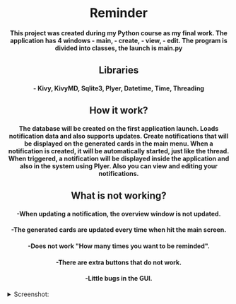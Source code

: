 <h1 align="center">Reminder</a> </h1>

<h4 align="center">This project was created during my Python course as my final work. The application has 4 windows - main, - create, - view, - edit. The program is divided into classes, the launch is main.py </h4>

<h2 align="center">Libraries</a> </h2>
<h4 align="center">- Kivy, KivyMD, Sqlite3, Plyer, Datetime, Time, Threading</h4>

<h2 align="center">How it work?</a> </h2>
<h4 align="center">
The database will be created on the first application launch. Loads notification data and also supports updates.
Create notifications that will be displayed on the generated cards in the main menu. When a notification is created, it will be automatically started, just like the thread. When triggered, a notification will be displayed inside the application and also in the system using Plyer. 
Also you can view and editing your notifications. 
</h4>

<h2 align="center">
What is not working?
</a> </h2>
<h4 align="center"> -When updating a notification, the overview window is not updated. </h4>
<h4 align="center"> -The generated cards are updated every time when hit the main screen. </h4>
<h4 align="center"> -Does not work "How many times you want to be reminded". </h4>
<h4 align="center"> -There are extra buttons that do not work. </h4>
<h4 align="center"> -Little bugs in the GUI. </h4>



<details>
<summary align="left">Screenshot:</summary>
  <a data-flickr-embed="true" href="https://www.flickr.com/photos/197813712@N05/52727321026/in/dateposted-public/" title="main"><img src="https://live.staticflickr.com/65535/52727321026_576b8385a1_z.jpg" width="384" height="640" alt="main"></a>
  <a data-flickr-embed="true" href="https://www.flickr.com/photos/197813712@N05/52727736710/in/dateposted-public/" title="create_remi"><img src="https://live.staticflickr.com/65535/52727736710_b1f7598c9c_z.jpg" width="384" height="640" alt="create_remi"></a>
  <a data-flickr-embed="true" href="https://www.flickr.com/photos/197813712@N05/52727736725/in/dateposted-public/" title="card_view"><img src="https://live.staticflickr.com/65535/52727736725_7d224160e0_z.jpg" width="385" height="640" alt="card_view"></a>
  <a data-flickr-embed="true" href="https://www.flickr.com/photos/197813712@N05/52727575969/in/dateposted-public/" title="show_view"><img src="https://live.staticflickr.com/65535/52727575969_2d2e8a2d1f_z.jpg" width="388" height="640" alt="show_view"></a>
  <a data-flickr-embed="true" href="https://www.flickr.com/photos/197813712@N05/52727799293/in/dateposted-public/" title="working"><img src="https://live.staticflickr.com/65535/52727799293_9170e5b4f8_z.jpg" width="383" height="640" alt="working"></a>
  <a data-flickr-embed="true" href="https://www.flickr.com/photos/197813712@N05/52727799338/in/dateposted-public/" title="then worked"><img src="https://live.staticflickr.com/65535/52727799338_3d314a4466_z.jpg" width="381" height="640" alt="then worked"></a>
  
  </details>
